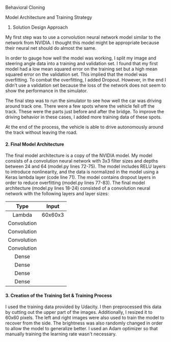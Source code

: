 Behavioral Cloning

Model Architecture and Training Strategy

1. Solution Design Approach


My first step was to use a convolution neural network model similar to the network from NVIDIA. I thought this model might be appropriate because their neural net should do almost the same.

In order to gauge how well the model was working, I split my image and steering angle data into a training and validation set. I found that my first model had a low mean squared error on the training set but a high mean squared error on the validation set. This implied that the model was overfitting. To combat the overfitting, I added Dropout.
However, in the end I didn’t use a validation set because the loss of the network does not seem to show the performance in the simulator.

The final step was to run the simulator to see how well the car was driving around track one. There were a few spots where the vehicle fell off the track. These were the parts just before and after the bridge. To improve the driving behavior in these cases, I added more training data of these spots.

At the end of the process, the vehicle is able to drive autonomously around the track without leaving the road.

#### 2. Final Model Architecture

The final model architecture is a copy of the NVIDIA model.
My model consists of a convolution neural network with 3x3 filter sizes and depths between 24 and 64 (model.py lines 72-75).
The model includes RELU layers to introduce nonlinearity, and the data is normalized in the model using a Keras lambda layer (code line 71).
The model contains dropout layers in order to reduce overfitting (model.py lines 77-83).
The final model architecture (model.py lines 18-24) consisted of a convolution neural network with the following layers and layer sizes:

|Type | Input |
|:---------------------:|:---------------------------------------------:| 
|Lambda | 60x60x3|
|Convolution ||60x60x3 |
|Convolution ||28x28x24 |
|Convolution ||11x11x36 |
|Convolution ||3x3x48 |
|Dense ||100 |
|Dense ||50 |
|Dense ||10 |
|Dense ||1 |




#### 3. Creation of the Training Set & Training Process

I used the training data provided by Udacity. I then preprocessed this data by cutting out the upper part of the images. Additionally, I resized it to 60x60 pixels. The left and right images were also used to train the model to recover from the side. The brightness was also randomly changed in order to allow the model to generalize better.
I used an Adam optimizer so that manually training the learning rate wasn't necessary.